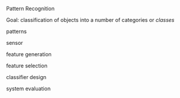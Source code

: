 Pattern Recognition

Goal: classification of objects into a number of categories or *classes*

patterns

sensor

feature generation

feature selection

classifier design

system evaluation

